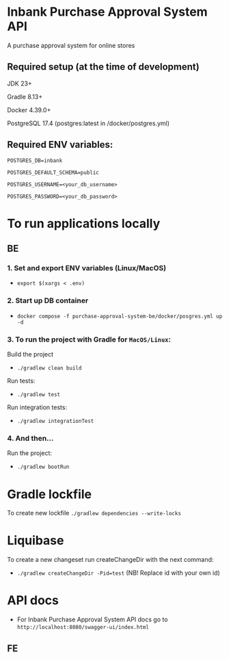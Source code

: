 # Inbank Purchase Approval System API
A purchase approval system for online stores

## Required setup (at the time of development)
JDK 23+
 
Gradle 8.13+

Docker 4.39.0+

PostgreSQL 17.4 (postgres:latest in /docker/postgres.yml)

## Required ENV variables:

`POSTGRES_DB=inbank`

`POSTGRES_DEFAULT_SCHEMA=public`

`POSTGRES_USERNAME=<your_db_username>`

`POSTGRES_PASSWORD=<your_db_password>`

# To run applications locally

## BE

### 1. Set and export ENV variables (Linux/MacOS)
* `export $(xargs < .env)`

### 2. Start up DB container
* `docker compose -f purchase-approval-system-be/docker/posgres.yml up -d`

### 3. To run the project with Gradle for `MacOS/Linux`:
Build the project
* `./gradlew clean build` 

Run tests:
* `./gradlew test`

Run integration tests:
* `./gradlew integrationTest`

### 4. And then...
Run the project:
* `./gradlew bootRun`

# Gradle lockfile
To create new lockfile
`./gradlew dependencies --write-locks`

# Liquibase

To create a new changeset run createChangeDir with the next command:
* `./gradlew createChangeDir -Pid=test` (NB! Replace id with your own id)

# API docs
* For Inbank Purchase Approval System API docs go to `http://localhost:8080/swagger-ui/index.html`

## FE

